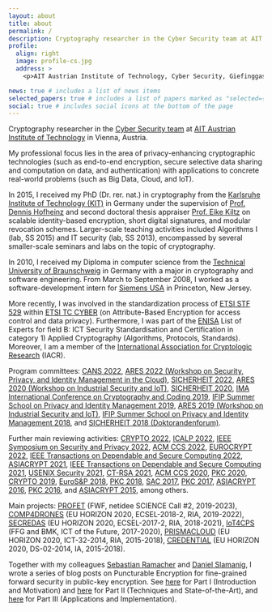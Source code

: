 ```yaml
---
layout: about
title: about
permalink: /
description: Cryptography researcher in the Cyber Security team at AIT Austrian Institute of Technology, Vienna; PhD in cryptography from Karlsruhe Institute of Technology, Germany. Mainly interested in advanced cryptographic building blocks with strong provable security guarantees for modern connected systems.
profile:
  align: right
  image: profile-cs.jpg
  address: >
    <p>AIT Austrian Institute of Technology, Cyber Security, Giefinggasse 4, 1220 Vienna, Austria</p>

news: true # includes a list of news items
selected_papers: true # includes a list of papers marked as "selected={true}"
social: true # includes social icons at the bottom of the page
---
```


Cryptography researcher in the <a href="https://www.ait.ac.at/themen/cyber-security/team/" target="_blank" rel="noopener">Cyber Security team</a> at <a href="https://www.ait.ac.at" target="_blank" rel="noopener">AIT Austrian Institute of Technology</a> in Vienna, Austria.

My professional focus lies in the area of privacy-enhancing cryptographic technologies (such as end-to-end encryption, secure selective data sharing and computation on data, and authentication) with applications to concrete real-world problems (such as Big Data, Cloud, and IoT).

In 2015, I received my PhD (Dr. rer. nat.) in cryptography from the <a href="https://kit.edu" target="_blank" rel="nooppener">Karlsruhe Institute of Technology (KIT)</a> in Germany under the supervision of <a href="https://people.inf.ethz.ch/dhofheinz" target="_blank" rel="noopener">Prof. Dennis Hofheinz</a> and second doctoral thesis appraiser <a href="https://www.crypto.ruhr-uni-bochum.de/staff/kiltz.html.en" target="_blank" rel="noopener">Prof. Eike Kiltz</a> on scalable identity-based encryption, short digital signatures, and modular revocation schemes. Larger-scale teaching activities included Algorithms I (lab, SS 2015) and IT security (lab, SS 2013), encompassed by several smaller-scale seminars and labs on the topic of cryptography.

In 2010, I received my Diploma in computer science from the <a href="https://www.tu-braunschweig.de/en/" target="_blank" rel="nooppener">Technical University of Braunschweig</a> in Germany with a major in cryptography and software engineering. From March to September 2008, I worked as a software-development intern for <a href="https://www.siemens.com/us/en.html" target="_blank" rel="nooppener">Siemens USA</a> in Princeton, New Jersey.

More recently, I was involved in the standardization process of <a href="https://portal.etsi.org/STF/STFs/STFHomePages/STF529" target="_blank" rel="noopener">ETSI STF 529</a> within <a href="http://www.etsi.org/technologies-clusters/technologies/cyber-security" target="_blank" rel="noopener">ETSI TC CYBER</a> (on Attribute-Based Encryption for access control and data privacy). Furthermore, I was part of the <a href="https://www.enisa.europa.eu" target="_blank" rel="noopener">ENISA</a> List of Experts for field B: ICT Security Standardisation and Certification in category 1) Applied Cryptography (Algorithms, Protocols, Standards). Moreover, I am a member of the <a href="https://www.iacr.org" target="_blank" rel="noopener">International Association for Cryptologic Research</a> (IACR).

Program committees: <a href="https://www.cans2022.com" target="_blank" rel="noopener">CANS 2022</a>, <a href="https://www.ares-conference.eu/secpid-2022/" target="_blank" rel="noopener">ARES 2022 (Workshop on Security, Privacy, and Identity Management in the Cloud)</a>, <a href="https://www.sicherheit2022.kit.edu" target="_blank" rel="noopener">SICHERHEIT 2022</a>, <a href="https://2020.ares-conference.eu/workshops/wisi-2020/index.html" target="_blank" rel="noopener">ARES 2020 (Workshop on Industrial Security and IoT)</a>, <a href="https://www.uni-goettingen.de/de/603140.html" target="_blank" rel="noopener">SICHERHEIT 2020</a>, <a href="https://malb.io/imacc2019/" target="_blank" rel="noopener">IMA International Conference on Cryptography and Coding 2019</a>, <a href="https://www.ifip-summerschool.org" target="_blank" rel="noopener">IFIP Summer School on Privacy and Identity Management 2019</a>, <a href="https://2019.ares-conference.eu/workshops/wisi-2019/index.html" target="_blank" rel="noopener">ARES 2019 (Workshop on Industrial Security and IoT)</a>, <a href="https://www.ifip-summerschool.org" target="_blank" rel="noopener">IFIP Summer School on Privacy and Identity Management 2018</a>, and <a href="https://sicherheit2018.in.htwg-konstanz.de" target="_blank" rel="noopener">SICHERHEIT 2018 (Doktorandenforum)</a>.

Further main reviewing activities: <a href="https://crypto.iacr.org/2022/" target="_blank" rel="noopener">CRYPTO 2022</a>, <a href="https://icalp2022.irif.fr" target="_blank" rel="noopener">ICALP 2022</a>, <a href="https://www.ieee-security.org/TC/SP2022/cfpapers.html" target="_blank" rel="noopener">IEEE Symposium on Security and Privacy 2022</a>, <a href="https://www.sigsac.org/ccs/CCS2022/" target="_blank" rel="noopener">ACM CCS 2022</a>, <a href="https://eurocrypt.iacr.org/2022/" target="_blank" rel="noopener">EUROCRYPT 2022</a>, <a href="https://ieeexplore.ieee.org/xpl/aboutJournal.jsp?punumber=8858" target="_blank" rel="noopener">IEEE Transactions on Dependable and Secure Computing 2022</a>, <a href="https://asiacrypt.iacr.org/2021/" target="_blank" rel="noopener">ASIACRYPT 2021</a>, <a href="https://ieeexplore.ieee.org/xpl/aboutJournal.jsp?punumber=8858" target="_blank" rel="noopener">IEEE Transactions on Dependable and Secure Computing 2021</a>, <a href="https://www.usenix.org/conference/usenixsecurity21" target="_blank" rel="noopener">USENIX Security 2021</a>, <a href="https://sites.google.com/site/ctrsa2021/" target="_blank" rel="noopener">CT-RSA 2021</a>, <a href="https://www.sigsac.org/ccs/CCS2020/" target="_blank" rel="noopener">ACM CCS 2020</a>, <a href="https://pkc.iacr.org/2020/" target="_blank" rel="noopener">PKC 2020</a>, <a href="https://crypto.iacr.org/2019/" target="_blank" rel="noopener">CRYPTO 2019</a>, <a href="http://www.ieee-security.org/TC/EuroSP2018/" target="_blank" rel="noopener">EuroS&P 2018</a>, <a href="https://pkc.iacr.org/2018/" target="_blank" rel="noopener">PKC 2018</a>, <a href="http://sacworkshop.org/SAC17/SAC2017.htm" target="_blank" rel="noopener">SAC 2017</a>, <a href="https://www.iacr.org/workshops/pkc2017/" target="_blank" rel="noopener">PKC 2017</a>, <a href="https://www.iacr.org/conferences/asiacrypt2016/www.asiacrypt2016.org/index.html" target="_blank" rel="noopener">ASIACRYPT 2016</a>, <a href="https://troll.iis.sinica.edu.tw/pkc16/" target="_blank" rel="noopener">PKC 2016</a>, and <a href="https://www.math.auckland.ac.nz/~sgal018/AC2015/index.html" target="_blank" rel="noopener">ASIACRYPT 2015</a>, among others.

Main projects: <a href="https://profet.at/" target="_blank" rel="noopener">PROFET</a> (FWF, netidee SCIENCE Call #2, 2019-2023), <a href="https://www.comp4drones.eu/" target="_blank" rel="noopener">COMP4DRONES</a> (EU HORIZON 2020, ECSEL-2018-2, RIA, 2019-2022), <a href="https://www.secredas-project.eu" target="_blank" rel="noopener">SECREDAS</a> (EU HORIZON 2020, ECSEL-2017-2, RIA, 2018-2021), <a href="https://www.iot4cps.at" target="_blank" rel="noopener">IoT4CPS</a> (FFG and BMK, ICT of the Future, 2017-2020), <a href="https://prismacloud.eu/" target="_blank" rel="noopener">PRISMACLOUD</a> (EU HORIZON 2020, ICT-32-2014, RIA, 2015-2018), <a href="https://credential.eu/" target="_blank" rel="noopener">CREDENTIAL</a> (EU HORIZON 2020, DS-02-2014, IA, 2015-2018).

Together with my colleagues <a href="http://ramacher.at" target="_blank" rel="noopener">Sebastian Ramacher</a> and <a href="https://danielslamanig.info" target="_blank" rel="noopener">Daniel Slamanig</a>, I wrote a series of blog posts on Puncturable Encryption for fine-grained forward security in public-key encryption. See <a href="https://profet.at/blog/pe_part1/" target="_blank" rel="noopener">here</a> for Part I (Introduction and Motivation) and <a href="https://profet.at/blog/pe_part2/" target="_blank" rel="noopener">here</a> for Part II (Techniques and State-of-the-Art), and <a href="https://profet.at/blog/pe_part3/" target="_blank" rel="noopener">here</a> for Part III (Applications and Implementation).